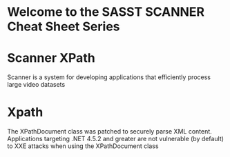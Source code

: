 
# Welcome to the SASST SCANNER Cheat Sheet Series
# Scanner XPath 
Scanner is a system for developing applications that efficiently process large video datasets

# Xpath
The XPathDocument class was patched to securely parse XML content. Applications targeting .NET 4.5.2 and greater are not vulnerable (by default) to XXE attacks when using the XPathDocument class
